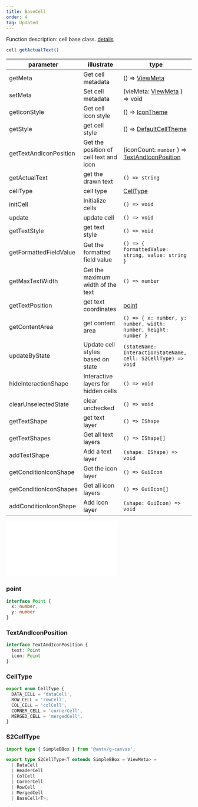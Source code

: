```yaml
---
title: BaseCell
order: 4
tag: Updated
---
```


Function description: cell base class. [details](https://github.com/antvis/S2/blob/next/packages/s2-core/src/cell/base-cell.ts)

```ts
cell.getActualText()
```

| parameter              | illustrate                             | type                                                                  |
| ---------------------- | -------------------------------------- | --------------------------------------------------------------------- |
| getMeta                | Get cell metadata                      | () => [ViewMeta](#viewmeta)                                           |
| setMeta                | Set cell metadata                      | (vieMeta: [ViewMeta](#viewmeta) ) => void                             |
| getIconStyle           | Get cell icon style                    | () => [IconTheme](/docs/api/general/S2Theme#icontheme)                |
| getStyle               | get cell style                         | () => [DefaultCellTheme](/docs/api/general/S2Theme#defaultcelltheme)  |
| getTextAndIconPosition | Get the position of cell text and icon | (iconCount: `number` ) => [TextAndIconPosition](#textandiconposition) |
| getActualText          | get the drawn text                     | `() => string`                                                        |
| cellType               | cell type                              | [CellType](#celltypes)                                               |
| initCell               | Initialize cells                       | `() => void`                                                          |
| update                 | update cell                            | `() => void`                                                          |
| getTextStyle           | get text style                         | `() => void`                                                          |
| getFormattedFieldValue | Get the formatted field value          | `() => { formattedValue: string, value: string }`                     |
| getMaxTextWidth        | Get the maximum width of the text      | `() => number`                                                        |
| getTextPosition        | get text coordinates                   | [point](#point)                                                       |
| getContentArea         | get content area                       | `() => { x: number, y: number, width: number, height: number }`       |
| updateByState          | Update cell styles based on state      | `(stateName: InteractionStateName, cell: S2CellType) => void`         |
| hideInteractionShape   | Interactive layers for hidden cells    | `() => void`                                                          |
| clearUnselectedState   | clear unchecked                        | `() => void`                                                          |
| getTextShape           | get text layer                         | `() => IShape`                                                        |
| getTextShapes          | Get all text layers                    | `() => IShape[]`                                                      |
| addTextShape           | Add a text layer                       | `(shape: IShape) => void`                                             |
| getConditionIconShape  | Get the icon layer                     | `() => GuiIcon`                                                       |
| getConditionIconShapes | Get all icon layers                    | `() => GuiIcon[]`                                                     |
| addConditionIconShape  | Add icon layer                         | `(shape: GuiIcon) => void`                                            |

<embed src="@/docs/common/view-meta.en.md"></embed>

### point

```ts
interface Point {
  x: number,
  y: number
}
```

### TextAndIconPosition

```ts
interface TextAndIconPosition {
  text: Point
  icon: Point
}
```

### CellType

```ts
export enum CellType {
  DATA_CELL = 'dataCell',
  ROW_CELL = 'rowCell',
  COL_CELL = 'colCell',
  CORNER_CELL = 'cornerCell',
  MERGED_CELL = 'mergedCell',
}
```

### S2CellType

```ts
import type { SimpleBBox } from '@antv/g-canvas';

export type S2CellType<T extends SimpleBBox = ViewMeta> =
  | DataCell
  | HeaderCell
  | ColCell
  | CornerCell
  | RowCell
  | MergedCell
  | BaseCell<T>;
```
